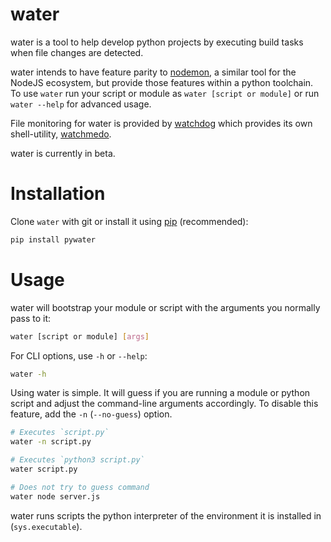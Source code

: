 # water

water is a tool to help develop python projects by executing build tasks when
file changes are detected.

water intends to have feature parity to [nodemon][nodemon], a similar tool for
the NodeJS ecosystem, but provide those features within a python toolchain. To
use `water` run your script or module as `water [script or module]` or run
`water --help` for advanced usage.

File monitoring for water is provided by [watchdog][watchdog] which provides its
own shell-utility, [watchmedo][watchmedo].

water is currently in beta.

[nodemon]: https://www.npmjs.com/package/nodemon
[watchdog]: https://github.com/gorakhargosh/watchdog
[watchmedo]: https://github.com/gorakhargosh/watchdog#shell-utilities

# Installation

Clone `water` with git or install it using [pip][pip] (recommended):

```bash
pip install pywater
```

[pip]: https://packaging.python.org/tutorials/installing-packages/#use-pip-for-installing

# Usage

water will bootstrap your module or script with the arguments you normally pass
to it:

```bash
water [script or module] [args]
```

For CLI options, use `-h` or `--help`:

```bash
water -h
```

Using water is simple. It will guess if you are running a module or python
script and adjust the command-line arguments accordingly. To disable this
feature, add the `-n` (`--no-guess`) option.

```bash
# Executes `script.py`
water -n script.py

# Executes `python3 script.py`
water script.py

# Does not try to guess command
water node server.js
```

water runs scripts the python interpreter of the environment it is installed in
(`sys.executable`).

